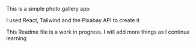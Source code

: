 This is a simple photo gallery app

I used React, Tailwind and the Pixabay API to create it

This Readme file is a work in progress. I will add more things as I continue learning

